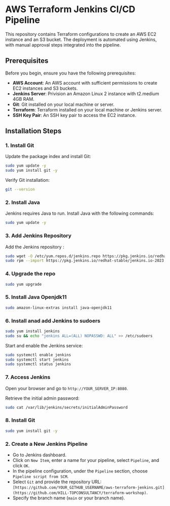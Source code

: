 
# AWS Terraform Jenkins CI/CD Pipeline

This repository contains Terraform configurations to create an AWS EC2 instance and an S3 bucket. The deployment is automated using Jenkins, with manual approval steps integrated into the pipeline.

## Prerequisites

Before you begin, ensure you have the following prerequisites:

- **AWS Account**: An AWS account with sufficient permissions to create EC2 instances and S3 buckets.
- **Jenkins Server**: Privision an Amazon Linux 2 instance with t2.medium 4GB RAM.
- **Git**: Git installed on your local machine or server.
- **Terraform**: Terraform installed on your local machine or Jenkins server.
- **SSH Key Pair**: An SSH key pair to access the EC2 instance.

## Installation Steps

### 1. Install Git

Update the package index and install Git:

```sh
sudo yum update -y
sudo yum install git -y
```

Verify Git installation:

```sh
git --version
```

### 2. Install Java

Jenkins requires Java to run. Install Java with the following commands:

```sh
sudo yum update -y
```

### 3. Add Jenkins Repository 

Add the Jenkins repository :

```sh
sudo wget -O /etc/yum.repos.d/jenkins.repo https://pkg.jenkins.io/redhat-stable/jenkins.repo
sudo rpm --import https://pkg.jenkins.io/redhat-stable/jenkins.io-2023.key # Note: Refer this link to change this key line frequently https://pkg.jenkins.io/redhat-stable/
```
### 4. Upgrade the repo
```sh
sudo yum upgrade
```
### 5. Install Java Openjdk11

```sh
sudo amazon-linux-extras install java-openjdk11
```

### 6. Install anad add Jenkins to sudoers
```sh
sudo yum install jenkins 
sudo su && echo "jenkins ALL=(ALL) NOPASSWD: ALL" >> /etc/sudoers
```

Start and enable the Jenkins service:

```sh
sudo systemctl enable jenkins
sudo systemctl start jenkins
sudo systemctl status jenkins
```

### 7. Access Jenkins

Open your browser and go to `http://YOUR_SERVER_IP:8080`.

Retrieve the initial admin password:

```sh
sudo cat /var/lib/jenkins/secrets/initialAdminPassword
```

### 8. Install Git

```sh
sudo yum install git -y
```


### 2. Create a New Jenkins Pipeline

- Go to Jenkins dashboard.
- Click on `New Item`, enter a name for your pipeline, select `Pipeline`, and click `OK`.
- In the pipeline configuration, under the `Pipeline` section, choose `Pipeline script from SCM`.
- Select `Git` and provide the repository URL: `[https://github.com/YOUR_GITHUB_USERNAME/aws-terraform-jenkins.git](https://github.com/HILL-TOPCONSULTANCY/terraform-workshop)`.
- Specify the branch name (`main` or your branch name).
